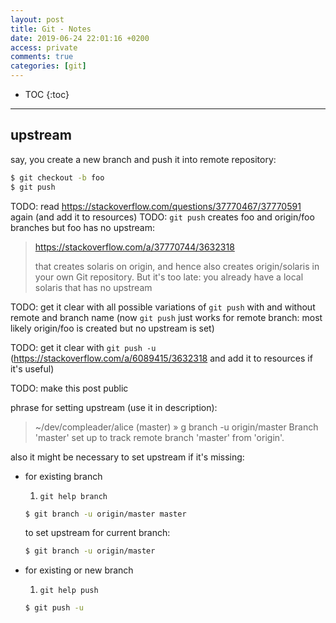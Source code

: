 ```yaml
---
layout: post
title: Git - Notes
date: 2019-06-24 22:01:16 +0200
access: private
comments: true
categories: [git]
---
```


<!-- more -->

* TOC
{:toc}
<hr>

upstream
--------

say, you create a new branch and push it into remote repository:

```sh
$ git checkout -b foo
$ git push
```

TODO: read https://stackoverflow.com/questions/37770467/37770591 again
      (and add it to resources)
TODO: `git push` creates foo and origin/foo branches but foo has no upstream:

> <https://stackoverflow.com/a/37770744/3632318>
>
> that creates solaris on origin, and hence also creates origin/solaris in your
> own Git repository. But it's too late: you already have a local solaris that
> has no upstream

TODO: get it clear with all possible variations of `git push` with and without
      remote and branch name (now `git push` just works for remote branch:
      most likely origin/foo is created but no upstream is set)

TODO: get it clear with `git push -u`
      (https://stackoverflow.com/a/6089415/3632318 and add it to resources if
      it's useful)

TODO: make this post public

phrase for setting upstream (use it in description):

> ~/dev/compleader/alice (master) » g branch -u origin/master
> Branch 'master' set up to track remote branch 'master' from 'origin'.

also it might be necessary to set upstream if it's missing:

- for existing branch

  1. `git help branch`

  ```sh
  $ git branch -u origin/master master
  ```

  to set upstream for current branch:

  ```sh
  $ git branch -u origin/master
  ```

- for existing or new branch

  1. `git help push`

  ```sh
  $ git push -u
  ```

